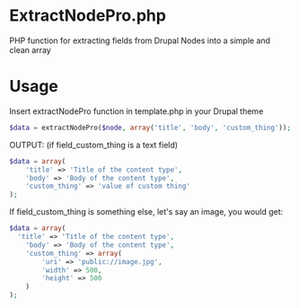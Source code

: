 ExtractNodePro.php
==================

PHP function for extracting fields from Drupal Nodes into a simple and clean array

Usage
==================
Insert extractNodePro function in template.php in your Drupal theme
```php
$data = extractNodePro($node, array('title', 'body', 'custom_thing'));
```

OUTPUT: (if field_custom_thing is a text field)
```php
$data = array(
	'title' => 'Title of the content type',
	'body' => 'Body of the content type',
	'custom_thing' => 'value of custom thing'
);
```

If field_custom_thing is something else, let's say an image, you would get:
```php
$data = array(
  'title' => 'Title of the content type',
	'body' => 'Body of the content type',
	'custom_thing' => array(
		'uri' => 'public://image.jpg',
		'width' => 500,
		'height' => 500
	)
);
```
